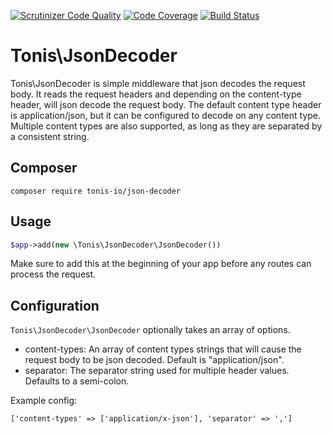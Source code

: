 [![Scrutinizer Code Quality](https://scrutinizer-ci.com/g/tonis-io/json-decoder/badges/quality-score.png?b=master)](https://scrutinizer-ci.com/g/tonis-io/json-decoder/?branch=master)
[![Code Coverage](https://scrutinizer-ci.com/g/tonis-io/json-decoder/badges/coverage.png?b=master)](https://scrutinizer-ci.com/g/tonis-io/json-decoder/?branch=master)
[![Build Status](https://scrutinizer-ci.com/g/tonis-io/json-decoder/badges/build.png?b=master)](https://scrutinizer-ci.com/g/tonis-io/json-decoder/build-status/master)

# Tonis\JsonDecoder

Tonis\JsonDecoder is simple middleware that json decodes the request body. It reads the request headers and depending on the content-type header, will json decode the request body. The default content type header is application/json, but it can be configured to decode on any content type. Multiple content types are also supported, as long as they are separated by a consistent string.

Composer
--------

```
composer require tonis-io/json-decoder
```

Usage
-----

```php
$app->add(new \Tonis\JsonDecoder\JsonDecoder())
```
Make sure to add this at the beginning of your app before any routes can process the request.

Configuration
-------------

`Tonis\JsonDecoder\JsonDecoder` optionally takes an array of options.

  * content-types: An array of content types strings that will cause the request body to be json decoded. Default is "application/json".
  * separator: The separator string used for multiple header values. Defaults to a semi-colon.
  
Example config: 
```
['content-types' => ['application/x-json'], 'separator' => ',']
